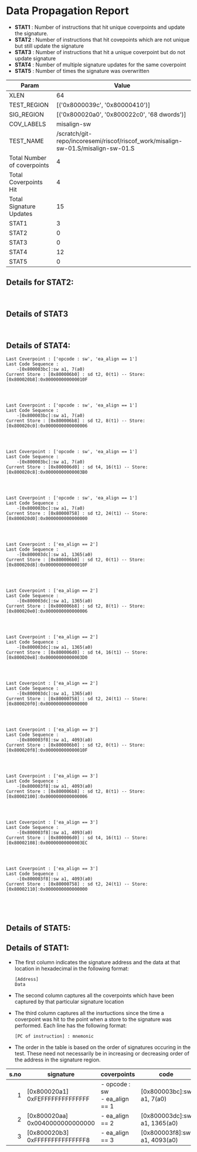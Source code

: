 
# Data Propagation Report

- **STAT1** : Number of instructions that hit unique coverpoints and update the signature.
- **STAT2** : Number of instructions that hit covepoints which are not unique but still update the signature
- **STAT3** : Number of instructions that hit a unique coverpoint but do not update signature
- **STAT4** : Number of multiple signature updates for the same coverpoint
- **STAT5** : Number of times the signature was overwritten

| Param                     | Value    |
|---------------------------|----------|
| XLEN                      | 64      |
| TEST_REGION               | [('0x8000039c', '0x80000410')]      |
| SIG_REGION                | [('0x800020a0', '0x800022c0', '68 dwords')]      |
| COV_LABELS                | misalign-sw      |
| TEST_NAME                 | /scratch/git-repo/incoresemi/riscof/riscof_work/misalign-sw-01.S/misalign-sw-01.S    |
| Total Number of coverpoints| 4     |
| Total Coverpoints Hit     | 4      |
| Total Signature Updates   | 15      |
| STAT1                     | 3      |
| STAT2                     | 0      |
| STAT3                     | 0     |
| STAT4                     | 12     |
| STAT5                     | 0     |

## Details for STAT2:

```


```

## Details of STAT3

```


```

## Details of STAT4:

```
Last Coverpoint : ['opcode : sw', 'ea_align == 1']
Last Code Sequence : 
	-[0x800003bc]:sw a1, 7(a0)
Current Store : [0x800006b0] : sd t2, 0(t1) -- Store: [0x800020b8]:0x000000000000010F




Last Coverpoint : ['opcode : sw', 'ea_align == 1']
Last Code Sequence : 
	-[0x800003bc]:sw a1, 7(a0)
Current Store : [0x800006b8] : sd t2, 8(t1) -- Store: [0x800020c0]:0x0000000000000006




Last Coverpoint : ['opcode : sw', 'ea_align == 1']
Last Code Sequence : 
	-[0x800003bc]:sw a1, 7(a0)
Current Store : [0x800006d0] : sd t4, 16(t1) -- Store: [0x800020c8]:0x00000000000003B0




Last Coverpoint : ['opcode : sw', 'ea_align == 1']
Last Code Sequence : 
	-[0x800003bc]:sw a1, 7(a0)
Current Store : [0x80000758] : sd t2, 24(t1) -- Store: [0x800020d0]:0x0000000000000000




Last Coverpoint : ['ea_align == 2']
Last Code Sequence : 
	-[0x800003dc]:sw a1, 1365(a0)
Current Store : [0x800006b0] : sd t2, 0(t1) -- Store: [0x800020d8]:0x000000000000010F




Last Coverpoint : ['ea_align == 2']
Last Code Sequence : 
	-[0x800003dc]:sw a1, 1365(a0)
Current Store : [0x800006b8] : sd t2, 8(t1) -- Store: [0x800020e0]:0x0000000000000006




Last Coverpoint : ['ea_align == 2']
Last Code Sequence : 
	-[0x800003dc]:sw a1, 1365(a0)
Current Store : [0x800006d0] : sd t4, 16(t1) -- Store: [0x800020e8]:0x00000000000003D0




Last Coverpoint : ['ea_align == 2']
Last Code Sequence : 
	-[0x800003dc]:sw a1, 1365(a0)
Current Store : [0x80000758] : sd t2, 24(t1) -- Store: [0x800020f0]:0x0000000000000000




Last Coverpoint : ['ea_align == 3']
Last Code Sequence : 
	-[0x800003f8]:sw a1, 4093(a0)
Current Store : [0x800006b0] : sd t2, 0(t1) -- Store: [0x800020f8]:0x000000000000010F




Last Coverpoint : ['ea_align == 3']
Last Code Sequence : 
	-[0x800003f8]:sw a1, 4093(a0)
Current Store : [0x800006b8] : sd t2, 8(t1) -- Store: [0x80002100]:0x0000000000000006




Last Coverpoint : ['ea_align == 3']
Last Code Sequence : 
	-[0x800003f8]:sw a1, 4093(a0)
Current Store : [0x800006d0] : sd t4, 16(t1) -- Store: [0x80002108]:0x00000000000003EC




Last Coverpoint : ['ea_align == 3']
Last Code Sequence : 
	-[0x800003f8]:sw a1, 4093(a0)
Current Store : [0x80000758] : sd t2, 24(t1) -- Store: [0x80002110]:0x0000000000000000





```

## Details of STAT5:



## Details of STAT1:

- The first column indicates the signature address and the data at that location in hexadecimal in the following format: 
  ```
  [Address]
  Data
  ```

- The second column captures all the coverpoints which have been captured by that particular signature location

- The third column captures all the insrtuctions since the time a coverpoint was
  hit to the point when a store to the signature was performed. Each line has
  the following format:
  ```
  [PC of instruction] : mnemonic
  ```
- The order in the table is based on the order of signatures occuring in the
  test. These need not necessarily be in increasing or decreasing order of the
  address in the signature region.

|s.no|            signature             |             coverpoints              |              code               |
|---:|----------------------------------|--------------------------------------|---------------------------------|
|   1|[0x800020a1]<br>0xFEFFFFFFFFFFFFFF|- opcode : sw<br> - ea_align == 1<br> |[0x800003bc]:sw a1, 7(a0)<br>    |
|   2|[0x800020aa]<br>0x0040000000000000|- ea_align == 2<br>                   |[0x800003dc]:sw a1, 1365(a0)<br> |
|   3|[0x800020b3]<br>0xFFFFFFFFFFFFFFF8|- ea_align == 3<br>                   |[0x800003f8]:sw a1, 4093(a0)<br> |
